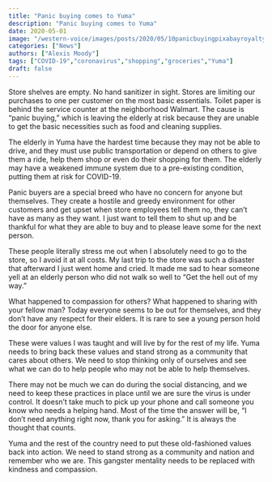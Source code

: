 ```yaml
---
title: "Panic buying comes to Yuma"
description: "Panic buying comes to Yuma"
date: 2020-05-01
image: "/western-voice/images/posts/2020/05/10panicbuyingpixabayroyaltyfree.jpg"
categories: ["News"]
authors: ["Alexis Moody"]
tags: ["COVID-19","coronavirus","shopping","groceries","Yuma"]
draft: false
---
```

Store shelves are empty. No hand sanitizer in sight. Stores are limiting our purchases to one per customer on the most basic essentials. Toilet paper is behind the service counter at the neighborhood Walmart. The cause is “panic buying,” which is leaving the elderly at risk because they are unable to get the basic necessities such as food and cleaning supplies.

The elderly in Yuma have the hardest time because they may not be able to drive, and they must use public transportation or depend on others to give them a ride, help them shop or even do their shopping for them. The elderly may have a weakened immune system due to a pre-existing condition, putting them at risk for COVID-19.

Panic buyers are a special breed who have no concern for anyone but themselves. They create a hostile and greedy environment for other customers and get upset when store employees tell them no, they can’t have as many as they want. I just want to tell them to shut up and be thankful for what they are able to buy and to please leave some for the next person.

These people literally stress me out when I absolutely need to go to the store, so I avoid it at all costs. My last trip to the store was such a disaster that afterward I just went home and cried. It made me sad to hear someone yell at an elderly person who did not walk so well to “Get the hell out of my way.”

What happened to compassion for others? What happened to sharing with your fellow man? Today everyone seems to be out for themselves, and they don’t have any respect for their elders. It is rare to see a young person hold the door for anyone else.

These were values I was taught and will live by for the rest of my life. Yuma needs to bring back these values and stand strong as a community that cares about others. We need to stop thinking only of ourselves and see what we can do to help people who may not be able to help themselves.

There may not be much we can do during the social distancing, and we need to keep these practices in place until we are sure the virus is under control. It doesn’t take much to pick up your phone and call someone you know who needs a helping hand. Most of the time the answer will be, “I don’t need anything right now, thank you for asking.” It is always the thought that counts.

Yuma and the rest of the country need to put these old-fashioned values back into action. We need to stand strong as a community and nation and remember who we are. This gangster mentality needs to be replaced with kindness and compassion.